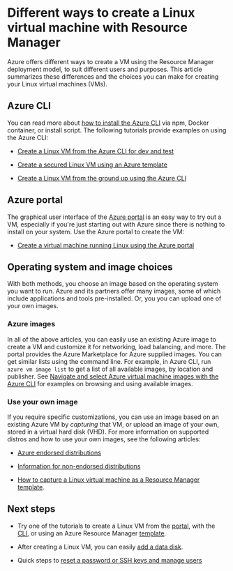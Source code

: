 <properties
	pageTitle="Different ways to create a Linux VM | Microsoft Azure"
	description="Lists the different ways to create a Linux virtual machine on Azure and links to tools and tutorials for each method"
	services="virtual-machines-linux"
	documentationCenter=""
	authors="iainfoulds"
	manager="timlt"
	editor=""
	tags="azure-resource-manager"/>

<tags
	ms.service="virtual-machines-linux"
	ms.devlang="na"
	ms.topic="get-started-article"
	ms.tgt_pltfrm="vm-linux"
	ms.workload="infrastructure-services"
	ms.date="06/14/2016"
	ms.author="iainfou"/>

# Different ways to create a Linux virtual machine with Resource Manager

Azure offers different ways to create a VM using the Resource Manager deployment model, to suit different users and purposes. This article summarizes these differences and the choices you can make for creating your Linux virtual machines (VMs).

## Azure CLI 

You can read more about [how to install the Azure CLI](../xplat-cli-install.md) via npm, Docker container, or install script. The following tutorials provide examples on using the Azure CLI:

* [Create a Linux VM from the Azure CLI for dev and test](virtual-machines-linux-quick-create-cli.md) 

* [Create a secured Linux VM using an Azure template](virtual-machines-linux-create-ssh-secured-vm-from-template.md)

* [Create a Linux VM from the ground up using the Azure CLI](virtual-machines-linux-create-cli-complete.md)

## Azure portal

The graphical user interface of the [Azure portal](https://portal.azure.com) is an easy way to try out a VM, especially if you're just starting out with Azure since there is nothing to install on your system. Use the Azure portal to create the VM:

* [Create a virtual machine running Linux using the Azure portal](virtual-machines-linux-quick-create-portal.md) 

## Operating system and image choices

With both methods, you choose an image based on the operating system you want to run. Azure and its partners offer many images, some of which include applications and tools pre-installed. Or, you you can upload one of your own images.

### Azure images

In all of the above articles, you can easily use an existing Azure image to create a VM and customize it for networking, load balancing, and more. The portal provides the Azure Marketplace for Azure supplied images. You can get similar lists using the command line. For example, in Azure CLI, run `azure vm image list` to get a list of all available images, by location and publisher. See [Navigate and select Azure virtual machine images with the Azure CLI](virtual-machines-linux-cli-ps-findimage.md) for examples on browsing and using available images.

### Use your own image

If you require specific customizations, you can use an image based on an existing Azure VM by *capturing* that VM, or upload an image of your own, stored in a virtual hard disk (VHD). For more information on supported distros and how to use your own images, see the following articles:

* [Azure endorsed distributions](virtual-machines-linux-endorsed-distros.md)

* [Information for non-endorsed distributions](virtual-machines-linux-create-upload-generic.md)

* [How to capture a Linux virtual machine as a Resource Manager template](virtual-machines-linux-capture-image.md). 

## Next steps

* Try one of the tutorials to create a Linux VM from the [portal](virtual-machines-linux-quick-create-portal.md), with the [CLI](virtual-machines-linux-quick-create-cli.md), or using an Azure Resource Manager [template](virtual-machines-linux-cli-deploy-templates.md).

* After creating a Linux VM, you can easily [add a data disk](virtual-machines-linux-add-disk.md).

* Quick steps to [reset a password or SSH keys and manage users](virtual-machines-linux-using-vmaccess-extension.md)
